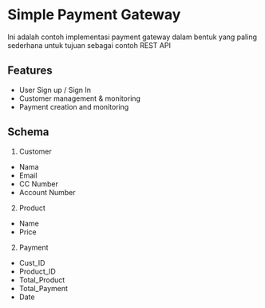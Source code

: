 # Simple Payment Gateway
Ini adalah contoh implementasi payment gateway dalam bentuk yang paling sederhana untuk tujuan sebagai contoh REST API

## Features
- User Sign up / Sign In
- Customer management & monitoring
- Payment creation and monitoring

## Schema
1. Customer
- Nama
- Email
- CC Number
- Account Number
2. Product
- Name
- Price
2. Payment
- Cust_ID
- Product_ID
- Total_Product
- Total_Payment
- Date